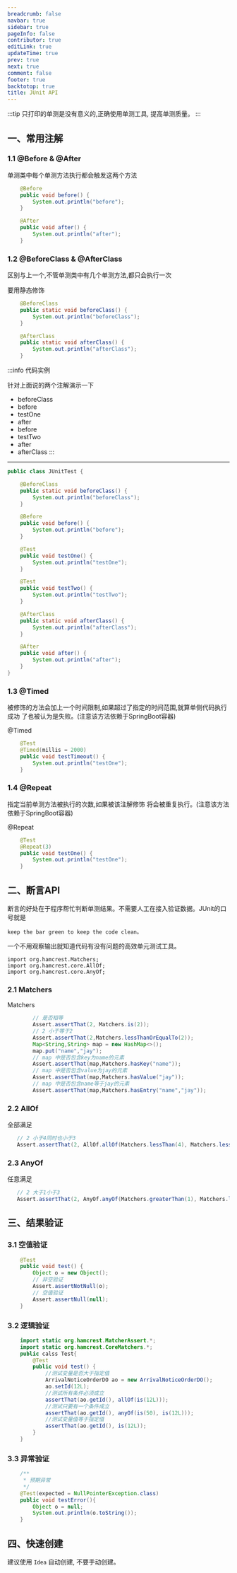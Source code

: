 ```yaml
---
breadcrumb: false
navbar: true
sidebar: true
pageInfo: false
contributor: true
editLink: true
updateTime: true
prev: true
next: true
comment: false
footer: true
backtotop: true
title: JUnit API
---
```



:::tip
只打印的单测是没有意义的,正确使用单测工具, 提高单测质量。
:::



## 一、常用注解

### 1.1 @Before & @After

单测类中每个单测方法执行都会触发这两个方法

```java 
    @Before
    public void before() {
        System.out.println("before");
    }

    @After
    public void after() {
        System.out.println("after");
    }
```

### 1.2 @BeforeClass & @AfterClass

区别与上一个,不管单测类中有几个单测方法,都只会执行一次

要用静态修饰

```java 
    @BeforeClass
    public static void beforeClass() {
        System.out.println("beforeClass");
    }

    @AfterClass
    public static void afterClass() {
        System.out.println("afterClass");
    }
```

:::info 代码实例

针对上面说的两个注解演示一下

- beforeClass
- before
- testOne
- after
- before
- testTwo
- after
- afterClass
  :::

---
```java
public class JUnitTest {

    @BeforeClass
    public static void beforeClass() {
        System.out.println("beforeClass");
    }

    @Before
    public void before() {
        System.out.println("before");
    }

    @Test
    public void testOne() {
        System.out.println("testOne");
    }

    @Test
    public void testTwo() {
        System.out.println("testTwo");
    }

    @AfterClass
    public static void afterClass() {
        System.out.println("afterClass");
    }

    @After
    public void after() {
        System.out.println("after");
    }
}

```

### 1.3 @Timed

被修饰的方法会加上一个时间限制,如果超过了指定的时间范围,就算单侧代码执行成功
了也被认为是失败。(注意该方法依赖于SpringBoot容器)

@Timed

```java
    @Test
    @Timed(millis = 2000)
    public void testTimeout() {
        System.out.println("testOne");
    }
```

### 1.4 @Repeat

指定当前单测方法被执行的次数,如果被该注解修饰
将会被重复执行。(注意该方法依赖于SpringBoot容器)

@Repeat

```java
    @Test
    @Repeat(3)
    public void testOne() {
        System.out.println("testOne");
    }
```

## 二、断言API

断言的好处在于程序帮忙判断单测结果。不需要人工在接入验证数据。JUnit的口号就是

`keep the bar green to keep the code clean。`

一个不用观察输出就知道代码有没有问题的高效单元测试工具。

```
import org.hamcrest.Matchers;
import org.hamcrest.core.AllOf;
import org.hamcrest.core.AnyOf;
```

### 2.1 Matchers

Matchers
```java
        // 是否相等
        Assert.assertThat(2, Matchers.is(2));
        // 2 小于等于2
        Assert.assertThat(2,Matchers.lessThanOrEqualTo(2));
        Map<String,String> map = new HashMap<>();
        map.put("name","jay");
        // map 中是否包含key为name的元素
        Assert.assertThat(map,Matchers.hasKey("name"));
        // map 中是否包含value为jay的元素
        Assert.assertThat(map,Matchers.hasValue("jay"));
        // map 中是否包含name等于jay的元素
        Assert.assertThat(map,Matchers.hasEntry("name","jay"));
```
### 2.2 AllOf
全部满足

```java
   // 2 小于4同时也小于3
   Assert.assertThat(2, AllOf.allOf(Matchers.lessThan(4), Matchers.lessThan(3)));
```
### 2.3 AnyOf

任意满足

```java
   // 2 大于1小于3
   Assert.assertThat(2, AnyOf.anyOf(Matchers.greaterThan(1), Matchers.lessThan(3)));
```

## 三、结果验证

### 3.1 空值验证

```java
    @Test
    public void test() {
        Object o = new Object();
        // 非空验证
        Assert.assertNotNull(o);
        // 空值验证
        Assert.assertNull(null);
    }    
```

### 3.2 逻辑验证

```java
    import static org.hamcrest.MatcherAssert.*;
    import static org.hamcrest.CoreMatchers.*;
    public calss Test{
        @Test
        public void test() {
            //测试变量是否大于指定值
            ArrivalNoticeOrderDO ao = new ArrivalNoticeOrderDO();
            ao.setId(12L);
            //测试所有条件必须成立
            assertThat(ao.getId(), allOf(is(12L)));
            //测试只要有一个条件成立
            assertThat(ao.getId(), anyOf(is(50), is(12L)));
            //测试变量值等于指定值
            assertThat(ao.getId(), is(12L));
        }
    }
```

### 3.3 异常验证

```java
    /**
     * 预期异常
     */
    @Test(expected = NullPointerException.class)
    public void testError(){
        Object o = null;
        System.out.println(o.toString());
    }
```


## 四、快速创建

建议使用 `Idea` 自动创建, 不要手动创建。


